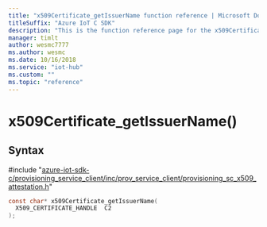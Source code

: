 ```yaml
---                             
title: "x509Certificate_getIssuerName function reference | Microsoft Docs" 
titleSuffix: "Azure IoT C SDK"            
description: "This is the function reference page for the x509Certificate_getIssuerName() function in the Azure IoT C SDK. This SDK is used with Azure IoT Hub and Azure IoT Hub Device Provisioning Service"            
manager: timlt                 
author: wesmc7777              
ms.author: wesmc               
ms.date: 10/16/2018                    
ms.service: "iot-hub"             
ms.custom: ""                
ms.topic: "reference"        
---                            
```


# x509Certificate_getIssuerName()

## Syntax

\#include "[azure-iot-sdk-c/provisioning_service_client/inc/prov_service_client/provisioning_sc_x509_attestation.h](../provisioning-sc-x509-attestation-h.md)"  
```C
const char* x509Certificate_getIssuerName(
  X509_CERTIFICATE_HANDLE  C2
);
```

